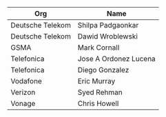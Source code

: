 | Org                    | Name                                                |
| -----------------------| ----------------------------------------------------|
| Deutsche Telekom | Shilpa Padgaonkar |
| Deutsche Telekom | Dawid Wroblewski |
| GSMA | Mark Cornall |
| Telefonica | Jose A Ordonez Lucena |
| Telefonica | Diego Gonzalez |
| Vodafone | Eric Murray |
| Verizon | Syed Rehman |
| Vonage | Chris Howell |
